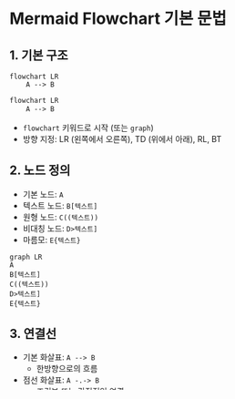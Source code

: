 # Mermaid Flowchart 기본 문법
## 1. 기본 구조

```mermaid
flowchart LR
    A --> B
```
```markdown
flowchart LR
    A --> B
```
- `flowchart` 키워드로 시작 (또는 `graph`)
- 방향 지정: LR (왼쪽에서 오른쪽), TD (위에서 아래), RL, BT
## 2. 노드 정의
- 기본 노드: `A`
- 텍스트 노드: `B[텍스트]`
- 원형 노드: `C((텍스트))`
- 비대칭 노드: `D>텍스트]`
- 마름모: `E{텍스트}`
```mermaid
graph LR
A
B[텍스트]
C((텍스트))
D>텍스트]
E{텍스트}
```
## 3. 연결선
- 기본 화살표: `A --> B`
	- 한방향으로의 흐름
- 점선 화살표: `A -.-> B`
	- 조건부 또는 간접적인 연결
- 굵은 선 화살표: `A ==> B`
- 텍스트 포함 화살표: `A -->|텍스트| B`
	- 연결에 대한 설명이나 조건을 추가
- 양방향 화살표: `<->`
```mermaid
flowchart LR
	A1 --> B1
	A2 -.-> B2
	A3 ==> B3
	A4 -->|텍스트| B4
	A6 <--> B6
		
```
## 4. 서브그래프
```mermaid
flowchart TB
    subgraph 그룹1
        A --> B
    end
    subgraph 그룹2
        C --> D
    end
```
```
flowchart TB
    subgraph 그룹1
        A --> B
    end
    subgraph 그룹2
        C --> D
    end
```
## 5. 스타일링

- 노드 스타일: `style A fill:#f9f,stroke:#333,stroke-width:4px`
- 클래스 정의: `classDef className fill:#f9f,stroke:#333,stroke-width:4px`
- 클래스 적용: `class A,B className`
## 6. 복잡한 연결

```mermaid
flowchart LR
    A & B --> C & D
```
```markdown
flowchart LR
    A & B --> C & D
```
## 7. 주석
- `%%` 로 시작하는 줄은 주석 처리됩니다.
## 8. 팁
- 노드 ID에 공백을 사용하려면 따옴표로 묶습니다: `"노드 1"`
- 특수 문자를 노드 ID에 사용할 때는 따옴표로 묶습니다.

> 이 기본 문법을 조합하여 복잡한 플로우차트를 만들 수 있습니다. Mermaid는 지속적으로 업데이트되므로, 최신 기능은 공식 문서를 참조하는 것이 좋습니다.